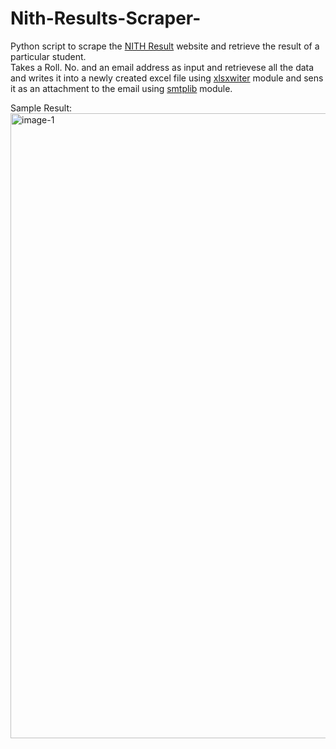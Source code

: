 # Nith-Results-Scraper-
Python script to scrape the [NITH Result](https://nithp.herokuapp.com/result/) website and retrieve the result of a particular student.<br>
Takes a Roll. No. and an email address as input and retrievese all the data and writes it into a newly created excel file using [xlsxwiter](https://xlsxwriter.readthedocs.io/worksheet.html) module and sens it as an attachment to the email using [smtplib](https://docs.python.org/3/library/smtplib.html) module.<br>

Sample Result:<br>
<img width="1000" alt="image-1" src="https://user-images.githubusercontent.com/76609501/156234954-0911de57-061e-4c8a-8bc9-318c1f28a138.png">


